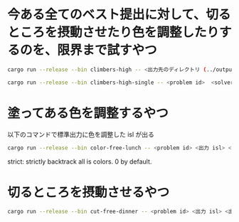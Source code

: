 # 今ある全てのベスト提出に対して、切るところを摂動させたり色を調整したりするのを、限界まで試すやつ

```sh
cargo run --release --bin climbers-high -- <出力先のディレクトリ (../output/hoge みたいなやつ)>
```

```sh
cargo run --release --bin climbers-high-single -- <problem id>  <solver_name> <directory>
```

# 塗ってある色を調整するやつ

以下のコマンドで標準出力に色を調整した isl が出る

```sh
cargo run --release --bin color-free-lunch -- <problem id> <出力 isl> <strict 0|1>
```
strict: strictly backtrack all is colors. 0 by default.

# 切るところを摂動させるやつ
```sh
cargo run --release --bin cut-free-dinner -- <problem id> <出力 isl> <出力先ディレクトリ>
```
